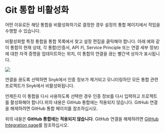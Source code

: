 # Git 통합 비활성화

어떤 이유로든 해당 통합을 비활성화하기로 결정한 경우 설정의 통합 페이지에서 작업을 수행할 수 있습니다.

비활성화할 특정 통합을 통합 목록에서 찾고 설정 편집을 클릭해야 합니다. 아래 예와 같이 통합의 현재 상태, 각 통합(인증서, API 키, Service Principle 또는 연결 세부 정보)에 대한 자격 증명을 업데이트하는 위치, 이 통합의 연결을 끊는 빨간색 상자가 표시됩니다.

![](<../../../.gitbook/assets/spaces\_-MdwVZ6HOZriajCf5nXH\_uploads\_git-blob-926c943b46f0588c314539edbf29b4b9dd29051d\_uuid-b3a98f2c-4cc8-7753-8efa-396e9ec1e717-en-2- (3) (1) (1) (1) (1) (1) (1) (1) (1) (1) (1) (1) (1) (1) (1) (30).png>)

연결을 끊도록 선택하면 Snyk에서 인증 정보가 제거되고 모니터링하던 모든 통합 관련 프로젝트가 Snyk에서 비활성화됩니다.

언제든지 이 통합을 다시 사용하도록 선택한 경우 인증 정보를 다시 입력하고 프로젝트를 활성화해야 합니다.위의 내용은 GitHub 통합에는 적용되지 않습니다. GitHub 연결을 해제하려면 GitHub 통합 페이지를 참조하십시오.

위의 내용은 **GitHub 통합에는 적용되지 않습니다**. GitHub 연결을 해제하려면 [GitHub Integration page](../git-repository-scm-integrations/github-integration.md#disconnecting-the-github-integration)를 참조하십시오.
